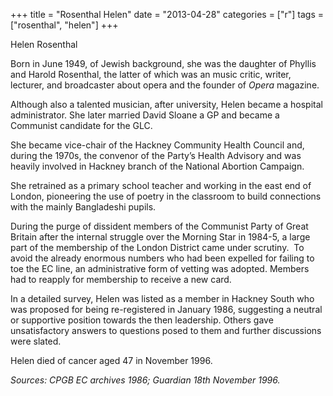 +++
title = "Rosenthal Helen"
date = "2013-04-28"
categories = ["r"]
tags = ["rosenthal", "helen"]
+++

Helen Rosenthal

Born in June 1949, of Jewish background, she was the daughter of Phyllis and Harold Rosenthal, the latter of which was an music critic, writer, lecturer, and broadcaster about opera and the founder of _Opera_ magazine.

Although also a talented musician, after university, Helen became a hospital administrator. She later married David Sloane a GP and became a Communist candidate for the GLC.

She became vice-chair of the Hackney Community Health Council and, during the 1970s, the convenor of the Party’s Health Advisory and was heavily involved in Hackney branch of the National Abortion Campaign.

She retrained as a primary school teacher and working in the east end of London, pioneering the use of poetry in the classroom to build connections with the mainly Bangladeshi pupils.

During the purge of dissident members of the Communist Party of Great Britain after the internal struggle over the Morning Star in 1984-5, a large part of the membership of the London District came under scrutiny.  To avoid the already enormous numbers who had been expelled for failing to toe the EC line, an administrative form of vetting was adopted. Members had to reapply for membership to receive a new card.

In a detailed survey, Helen was listed as a member in Hackney South who was proposed for being re-registered in January 1986, suggesting a neutral or supportive position towards the then leadership. Others gave unsatisfactory answers to questions posed to them and further discussions were slated.

Helen died of cancer aged 47 in November 1996.

_Sources: CPGB EC archives 1986; Guardian 18th November 1996._
